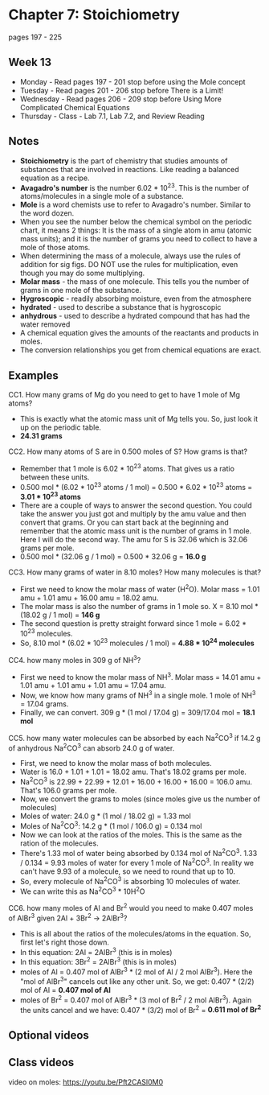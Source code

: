 # Chapter 7: Stoichiometry

pages 197 - 225

## Week 13

- Monday - Read pages 197 - 201 stop before using the Mole concept
- Tuesday - Read pages 201 - 206 stop before There is a Limit!
- Wednesday - Read pages 206 - 209 stop before Using More Complicated Chemical Equations
- Thursday - Class - Lab 7.1, Lab 7.2, and Review Reading

## Notes

- **Stoichiometry** is the part of chemistry that studies amounts of substances that are involved in reactions. Like reading a balanced equation as a recipe.
- **Avagadro's number** is the number 6.02 * 10<sup>23</sup>. This is the number of atoms/molecules in a single mole of a substance.
- **Mole** is a word chemists use to refer to Avagadro's number. Similar to the word dozen.
- When you see the number below the chemical symbol on the periodic chart, it means 2 things: It is the mass of a single atom in amu (atomic mass units); and it is the number of grams you need to collect to have a mole of those atoms. 
- When determining the mass of a molecule, always use the rules of addition for sig figs. DO NOT use the rules for multiplication, even though you may do some multiplying.
- **Molar mass** - the mass of one molecule. This tells you the number of grams in one mole of the substance.
- **Hygroscopic** - readily absorbing moisture, even from the atmosphere
- **hydrated** - used to describe a substance that is hygroscopic
- **anhydrous** - used to describe a hydrated compound that has had the water removed
- A chemical equation gives the amounts of the reactants and products in moles.
- The conversion relationships you get from chemical equations are exact.

## Examples

CC1. How many grams of Mg do you need to get to have 1 mole of Mg atoms?
- This is exactly what the atomic mass unit of Mg tells you. So, just look it up on the periodic table.
- **24.31 grams**

CC2. How many atoms of S are in 0.500 moles of S? How grams is that?
- Remember that 1 mole is 6.02 * 10<sup>23</sup> atoms. That gives us a ratio between these units.
- 0.500 mol * (6.02 * 10<sup>23</sup> atoms / 1 mol) = 0.500 * 6.02 * 10<sup>23</sup> atoms = **3.01 * 10<sup>23</sup> atoms**
- There are a couple of ways to answer the second question. You could take the answer you just got and multiply by the amu value and then convert that grams. Or you can start back at the beginning and remember that the atomic mass unit is the number of grams in 1 mole. Here I will do the second way. The amu for S is 32.06 which is 32.06 grams per mole.
- 0.500 mol * (32.06 g / 1 mol) = 0.500 * 32.06 g = **16.0 g**

CC3. How many grams of water in 8.10 moles? How many molecules is that?
- First we need to know the molar mass of water (H<sup>2</sup>O). Molar mass = 1.01 amu + 1.01 amu + 16.00 amu = 18.02 amu.
- The molar mass is also the number of grams in 1 mole so. X = 8.10 mol * (18.02 g / 1 mol) = **146 g**
- The second question is pretty straight forward since 1 mole = 6.02 * 10<sup>23</sup> molecules.
- So, 8.10 mol * (6.02 * 10<sup>23</sup> molecules / 1 mol) = **4.88 * 10<sup>24</sup> molecules**

CC4. how many moles in 309 g of NH<sup>3</sup>?
- First we need to know the molar mass of NH<sup>3</sup>. Molar mass = 14.01 amu + 1.01 amu + 1.01 amu + 1.01 amu = 17.04 amu.
- Now, we know how many grams of NH<sup>3</sup> in a single mole. 1 mole of NH<sup>3</sup> = 17.04 grams. 
- Finally, we can convert. 309 g * (1 mol / 17.04 g) = 309/17.04 mol = **18.1 mol**

CC5. how many water molecules can be absorbed by each Na<sup>2</sup>CO<sup>3</sup> if 14.2 g of anhydrous Na<sup>2</sup>CO<sup>3</sup> can absorb 24.0 g of water.
- First, we need to know the molar mass of both molecules. 
- Water is 16.0 + 1.01 + 1.01 = 18.02 amu. That's 18.02 grams per mole.
- Na<sup>2</sup>CO<sup>3</sup> is 22.99 + 22.99 + 12.01 + 16.00 + 16.00 + 16.00 = 106.0 amu. That's 106.0 grams per mole.
- Now, we convert the grams to moles (since moles give us the number of molecules)
- Moles of water: 24.0 g * (1 mol / 18.02 g) = 1.33 mol
- Moles of Na<sup>2</sup>CO<sup>3</sup>: 14.2 g * (1 mol / 106.0 g) = 0.134 mol
- Now we can look at the ratios of the moles. This is the same as the ration of the molecules. 
- There's 1.33 mol of water being absorbed by 0.134 mol of Na<sup>2</sup>CO<sup>3</sup>. 1.33 / 0.134 = 9.93 moles of water for every 1 mole of Na<sup>2</sup>CO<sup>3</sup>. In reality we can't have 9.93 of a molecule, so we need to round that up to 10. 
- So, every molecule of Na<sup>2</sup>CO<sup>3</sup> is absorbing 10 molecules of water.
- We can write this as Na<sup>2</sup>CO<sup>3</sup> * 10H<sup>2</sup>O

CC6. how many moles of Al and Br<sup>2</sup> would you need to make 0.407 moles of AlBr<sup>3</sup> given 2Al + 3Br<sup>2</sup> -> 2AlBr<sup>3</sup>?
- This is all about the ratios of the molecules/atoms in the equation. So, first let's right those down.
- In this equation: 2Al = 2AlBr<sup>3</sup> (this is in moles)
- In this equation: 3Br<sup>2</sup> = 2AlBr<sup>3</sup> (this is in moles)
- moles of Al = 0.407 mol of AlBr<sup>3</sup> * (2 mol of Al / 2 mol AlBr<sup>3</sup>). Here the "mol of AlBr<sup>3</sup>" cancels out like any other unit. So, we get: 0.407 * (2/2) mol of Al = **0.407 mol of Al**
- moles of Br<sup>2</sup> = 0.407 mol of AlBr<sup>3</sup> * (3 mol of Br<sup>2</sup> / 2 mol AlBr<sup>3</sup>). Again the units cancel and we have: 0.407 * (3/2) mol of Br<sup>2</sup> = **0.611 mol of Br<sup>2</sup>**

## Optional videos

## Class videos

video on moles: https://youtu.be/Pft2CASl0M0
